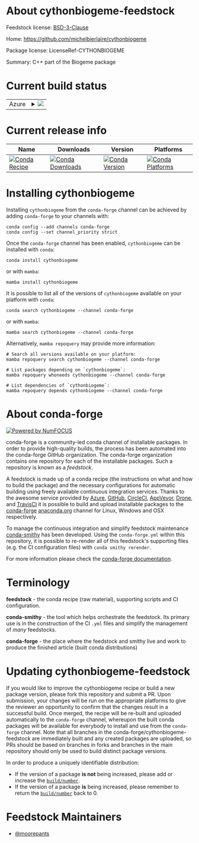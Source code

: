 About cythonbiogeme-feedstock
=============================

Feedstock license: [BSD-3-Clause](https://github.com/conda-forge/cythonbiogeme-feedstock/blob/main/LICENSE.txt)

Home: https://github.com/michelbierlaire/cythonbiogeme

Package license: LicenseRef-CYTHONBIOGEME

Summary: C++ part of the Biogeme package

Current build status
====================


<table>
    
  <tr>
    <td>Azure</td>
    <td>
      <details>
        <summary>
          <a href="https://dev.azure.com/conda-forge/feedstock-builds/_build/latest?definitionId=23045&branchName=main">
            <img src="https://dev.azure.com/conda-forge/feedstock-builds/_apis/build/status/cythonbiogeme-feedstock?branchName=main">
          </a>
        </summary>
        <table>
          <thead><tr><th>Variant</th><th>Status</th></tr></thead>
          <tbody><tr>
              <td>linux_64_python3.10.____cpython</td>
              <td>
                <a href="https://dev.azure.com/conda-forge/feedstock-builds/_build/latest?definitionId=23045&branchName=main">
                  <img src="https://dev.azure.com/conda-forge/feedstock-builds/_apis/build/status/cythonbiogeme-feedstock?branchName=main&jobName=linux&configuration=linux%20linux_64_python3.10.____cpython" alt="variant">
                </a>
              </td>
            </tr><tr>
              <td>linux_64_python3.11.____cpython</td>
              <td>
                <a href="https://dev.azure.com/conda-forge/feedstock-builds/_build/latest?definitionId=23045&branchName=main">
                  <img src="https://dev.azure.com/conda-forge/feedstock-builds/_apis/build/status/cythonbiogeme-feedstock?branchName=main&jobName=linux&configuration=linux%20linux_64_python3.11.____cpython" alt="variant">
                </a>
              </td>
            </tr><tr>
              <td>linux_64_python3.12.____cpython</td>
              <td>
                <a href="https://dev.azure.com/conda-forge/feedstock-builds/_build/latest?definitionId=23045&branchName=main">
                  <img src="https://dev.azure.com/conda-forge/feedstock-builds/_apis/build/status/cythonbiogeme-feedstock?branchName=main&jobName=linux&configuration=linux%20linux_64_python3.12.____cpython" alt="variant">
                </a>
              </td>
            </tr><tr>
              <td>osx_64_python3.10.____cpython</td>
              <td>
                <a href="https://dev.azure.com/conda-forge/feedstock-builds/_build/latest?definitionId=23045&branchName=main">
                  <img src="https://dev.azure.com/conda-forge/feedstock-builds/_apis/build/status/cythonbiogeme-feedstock?branchName=main&jobName=osx&configuration=osx%20osx_64_python3.10.____cpython" alt="variant">
                </a>
              </td>
            </tr><tr>
              <td>osx_64_python3.11.____cpython</td>
              <td>
                <a href="https://dev.azure.com/conda-forge/feedstock-builds/_build/latest?definitionId=23045&branchName=main">
                  <img src="https://dev.azure.com/conda-forge/feedstock-builds/_apis/build/status/cythonbiogeme-feedstock?branchName=main&jobName=osx&configuration=osx%20osx_64_python3.11.____cpython" alt="variant">
                </a>
              </td>
            </tr><tr>
              <td>osx_64_python3.12.____cpython</td>
              <td>
                <a href="https://dev.azure.com/conda-forge/feedstock-builds/_build/latest?definitionId=23045&branchName=main">
                  <img src="https://dev.azure.com/conda-forge/feedstock-builds/_apis/build/status/cythonbiogeme-feedstock?branchName=main&jobName=osx&configuration=osx%20osx_64_python3.12.____cpython" alt="variant">
                </a>
              </td>
            </tr><tr>
              <td>win_64_python3.10.____cpython</td>
              <td>
                <a href="https://dev.azure.com/conda-forge/feedstock-builds/_build/latest?definitionId=23045&branchName=main">
                  <img src="https://dev.azure.com/conda-forge/feedstock-builds/_apis/build/status/cythonbiogeme-feedstock?branchName=main&jobName=win&configuration=win%20win_64_python3.10.____cpython" alt="variant">
                </a>
              </td>
            </tr><tr>
              <td>win_64_python3.11.____cpython</td>
              <td>
                <a href="https://dev.azure.com/conda-forge/feedstock-builds/_build/latest?definitionId=23045&branchName=main">
                  <img src="https://dev.azure.com/conda-forge/feedstock-builds/_apis/build/status/cythonbiogeme-feedstock?branchName=main&jobName=win&configuration=win%20win_64_python3.11.____cpython" alt="variant">
                </a>
              </td>
            </tr><tr>
              <td>win_64_python3.12.____cpython</td>
              <td>
                <a href="https://dev.azure.com/conda-forge/feedstock-builds/_build/latest?definitionId=23045&branchName=main">
                  <img src="https://dev.azure.com/conda-forge/feedstock-builds/_apis/build/status/cythonbiogeme-feedstock?branchName=main&jobName=win&configuration=win%20win_64_python3.12.____cpython" alt="variant">
                </a>
              </td>
            </tr>
          </tbody>
        </table>
      </details>
    </td>
  </tr>
</table>

Current release info
====================

| Name | Downloads | Version | Platforms |
| --- | --- | --- | --- |
| [![Conda Recipe](https://img.shields.io/badge/recipe-cythonbiogeme-green.svg)](https://anaconda.org/conda-forge/cythonbiogeme) | [![Conda Downloads](https://img.shields.io/conda/dn/conda-forge/cythonbiogeme.svg)](https://anaconda.org/conda-forge/cythonbiogeme) | [![Conda Version](https://img.shields.io/conda/vn/conda-forge/cythonbiogeme.svg)](https://anaconda.org/conda-forge/cythonbiogeme) | [![Conda Platforms](https://img.shields.io/conda/pn/conda-forge/cythonbiogeme.svg)](https://anaconda.org/conda-forge/cythonbiogeme) |

Installing cythonbiogeme
========================

Installing `cythonbiogeme` from the `conda-forge` channel can be achieved by adding `conda-forge` to your channels with:

```
conda config --add channels conda-forge
conda config --set channel_priority strict
```

Once the `conda-forge` channel has been enabled, `cythonbiogeme` can be installed with `conda`:

```
conda install cythonbiogeme
```

or with `mamba`:

```
mamba install cythonbiogeme
```

It is possible to list all of the versions of `cythonbiogeme` available on your platform with `conda`:

```
conda search cythonbiogeme --channel conda-forge
```

or with `mamba`:

```
mamba search cythonbiogeme --channel conda-forge
```

Alternatively, `mamba repoquery` may provide more information:

```
# Search all versions available on your platform:
mamba repoquery search cythonbiogeme --channel conda-forge

# List packages depending on `cythonbiogeme`:
mamba repoquery whoneeds cythonbiogeme --channel conda-forge

# List dependencies of `cythonbiogeme`:
mamba repoquery depends cythonbiogeme --channel conda-forge
```


About conda-forge
=================

[![Powered by
NumFOCUS](https://img.shields.io/badge/powered%20by-NumFOCUS-orange.svg?style=flat&colorA=E1523D&colorB=007D8A)](https://numfocus.org)

conda-forge is a community-led conda channel of installable packages.
In order to provide high-quality builds, the process has been automated into the
conda-forge GitHub organization. The conda-forge organization contains one repository
for each of the installable packages. Such a repository is known as a *feedstock*.

A feedstock is made up of a conda recipe (the instructions on what and how to build
the package) and the necessary configurations for automatic building using freely
available continuous integration services. Thanks to the awesome service provided by
[Azure](https://azure.microsoft.com/en-us/services/devops/), [GitHub](https://github.com/),
[CircleCI](https://circleci.com/), [AppVeyor](https://www.appveyor.com/),
[Drone](https://cloud.drone.io/welcome), and [TravisCI](https://travis-ci.com/)
it is possible to build and upload installable packages to the
[conda-forge](https://anaconda.org/conda-forge) [anaconda.org](https://anaconda.org/)
channel for Linux, Windows and OSX respectively.

To manage the continuous integration and simplify feedstock maintenance
[conda-smithy](https://github.com/conda-forge/conda-smithy) has been developed.
Using the ``conda-forge.yml`` within this repository, it is possible to re-render all of
this feedstock's supporting files (e.g. the CI configuration files) with ``conda smithy rerender``.

For more information please check the [conda-forge documentation](https://conda-forge.org/docs/).

Terminology
===========

**feedstock** - the conda recipe (raw material), supporting scripts and CI configuration.

**conda-smithy** - the tool which helps orchestrate the feedstock.
                   Its primary use is in the construction of the CI ``.yml`` files
                   and simplify the management of *many* feedstocks.

**conda-forge** - the place where the feedstock and smithy live and work to
                  produce the finished article (built conda distributions)


Updating cythonbiogeme-feedstock
================================

If you would like to improve the cythonbiogeme recipe or build a new
package version, please fork this repository and submit a PR. Upon submission,
your changes will be run on the appropriate platforms to give the reviewer an
opportunity to confirm that the changes result in a successful build. Once
merged, the recipe will be re-built and uploaded automatically to the
`conda-forge` channel, whereupon the built conda packages will be available for
everybody to install and use from the `conda-forge` channel.
Note that all branches in the conda-forge/cythonbiogeme-feedstock are
immediately built and any created packages are uploaded, so PRs should be based
on branches in forks and branches in the main repository should only be used to
build distinct package versions.

In order to produce a uniquely identifiable distribution:
 * If the version of a package **is not** being increased, please add or increase
   the [``build/number``](https://docs.conda.io/projects/conda-build/en/latest/resources/define-metadata.html#build-number-and-string).
 * If the version of a package **is** being increased, please remember to return
   the [``build/number``](https://docs.conda.io/projects/conda-build/en/latest/resources/define-metadata.html#build-number-and-string)
   back to 0.

Feedstock Maintainers
=====================

* [@moorepants](https://github.com/moorepants/)

